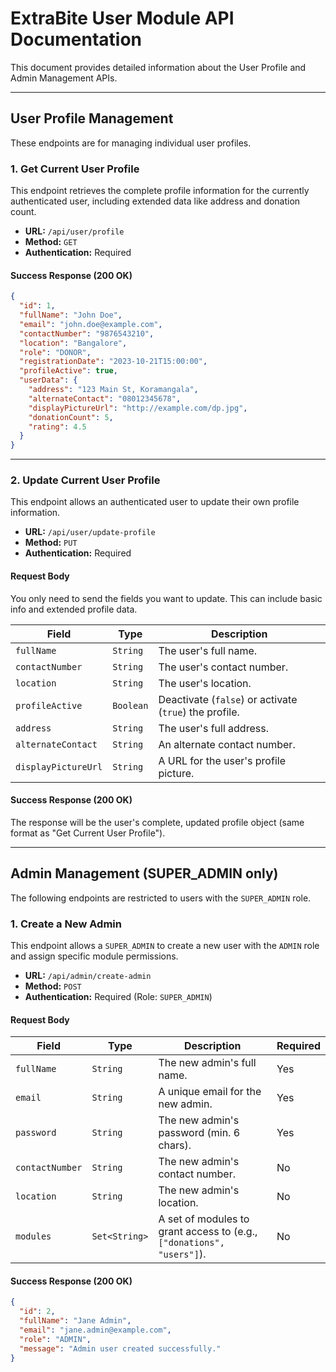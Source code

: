 # ExtraBite User Module API Documentation

This document provides detailed information about the User Profile and Admin Management APIs.

---

## User Profile Management

These endpoints are for managing individual user profiles.

### 1. Get Current User Profile

This endpoint retrieves the complete profile information for the currently authenticated user, including extended data like address and donation count.

- **URL:** `/api/user/profile`
- **Method:** `GET`
- **Authentication:** Required

#### Success Response (200 OK)

```json
{
  "id": 1,
  "fullName": "John Doe",
  "email": "john.doe@example.com",
  "contactNumber": "9876543210",
  "location": "Bangalore",
  "role": "DONOR",
  "registrationDate": "2023-10-21T15:00:00",
  "profileActive": true,
  "userData": {
    "address": "123 Main St, Koramangala",
    "alternateContact": "08012345678",
    "displayPictureUrl": "http://example.com/dp.jpg",
    "donationCount": 5,
    "rating": 4.5
  }
}
```

---

### 2. Update Current User Profile

This endpoint allows an authenticated user to update their own profile information.

- **URL:** `/api/user/update-profile`
- **Method:** `PUT`
- **Authentication:** Required

#### Request Body

You only need to send the fields you want to update. This can include basic info and extended profile data.

| Field               | Type      | Description                                            |
| ------------------- | --------- | ------------------------------------------------------ |
| `fullName`          | `String`  | The user's full name.                                  |
| `contactNumber`     | `String`  | The user's contact number.                             |
| `location`          | `String`  | The user's location.                                   |
| `profileActive`     | `Boolean` | Deactivate (`false`) or activate (`true`) the profile. |
| `address`           | `String`  | The user's full address.                               |
| `alternateContact`  | `String`  | An alternate contact number.                           |
| `displayPictureUrl` | `String`  | A URL for the user's profile picture.                  |

#### Success Response (200 OK)

The response will be the user's complete, updated profile object (same format as "Get Current User Profile").

---

## Admin Management (SUPER_ADMIN only)

The following endpoints are restricted to users with the `SUPER_ADMIN` role.

### 1. Create a New Admin

This endpoint allows a `SUPER_ADMIN` to create a new user with the `ADMIN` role and assign specific module permissions.

- **URL:** `/api/admin/create-admin`
- **Method:** `POST`
- **Authentication:** Required (Role: `SUPER_ADMIN`)

#### Request Body

| Field           | Type          | Description                                                           | Required |
| --------------- | ------------- | --------------------------------------------------------------------- | -------- |
| `fullName`      | `String`      | The new admin's full name.                                            | Yes      |
| `email`         | `String`      | A unique email for the new admin.                                     | Yes      |
| `password`      | `String`      | The new admin's password (min. 6 chars).                              | Yes      |
| `contactNumber` | `String`      | The new admin's contact number.                                       | No       |
| `location`      | `String`      | The new admin's location.                                             | No       |
| `modules`       | `Set<String>` | A set of modules to grant access to (e.g., `["donations", "users"]`). | No       |

#### Success Response (200 OK)

```json
{
  "id": 2,
  "fullName": "Jane Admin",
  "email": "jane.admin@example.com",
  "role": "ADMIN",
  "message": "Admin user created successfully."
}
```
